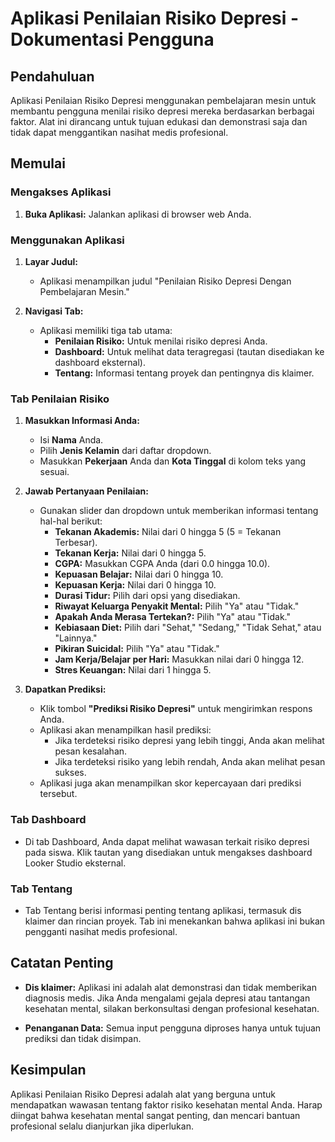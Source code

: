 # Aplikasi Penilaian Risiko Depresi - Dokumentasi Pengguna

## Pendahuluan

Aplikasi Penilaian Risiko Depresi menggunakan pembelajaran mesin untuk membantu pengguna menilai risiko depresi mereka berdasarkan berbagai faktor. Alat ini dirancang untuk tujuan edukasi dan demonstrasi saja dan tidak dapat menggantikan nasihat medis profesional.

## Memulai

### Mengakses Aplikasi

1. **Buka Aplikasi:** Jalankan aplikasi di browser web Anda.

### Menggunakan Aplikasi

1. **Layar Judul:**
   - Aplikasi menampilkan judul "Penilaian Risiko Depresi Dengan Pembelajaran Mesin."

2. **Navigasi Tab:**
   - Aplikasi memiliki tiga tab utama:
     - **Penilaian Risiko:** Untuk menilai risiko depresi Anda.
     - **Dashboard:** Untuk melihat data teragregasi (tautan disediakan ke dashboard eksternal).
     - **Tentang:** Informasi tentang proyek dan pentingnya dis klaimer.

### Tab Penilaian Risiko

1. **Masukkan Informasi Anda:**
   - Isi **Nama** Anda.
   - Pilih **Jenis Kelamin** dari daftar dropdown.
   - Masukkan **Pekerjaan** Anda dan **Kota Tinggal** di kolom teks yang sesuai.

2. **Jawab Pertanyaan Penilaian:**
   - Gunakan slider dan dropdown untuk memberikan informasi tentang hal-hal berikut:
     - **Tekanan Akademis:** Nilai dari 0 hingga 5 (5 = Tekanan Terbesar).
     - **Tekanan Kerja:** Nilai dari 0 hingga 5.
     - **CGPA:** Masukkan CGPA Anda (dari 0.0 hingga 10.0).
     - **Kepuasan Belajar:** Nilai dari 0 hingga 10.
     - **Kepuasan Kerja:** Nilai dari 0 hingga 10.
     - **Durasi Tidur:** Pilih dari opsi yang disediakan.
     - **Riwayat Keluarga Penyakit Mental:** Pilih "Ya" atau "Tidak."
     - **Apakah Anda Merasa Tertekan?:** Pilih "Ya" atau "Tidak."
     - **Kebiasaan Diet:** Pilih dari "Sehat," "Sedang," "Tidak Sehat," atau "Lainnya."
     - **Pikiran Suicidal:** Pilih "Ya" atau "Tidak."
     - **Jam Kerja/Belajar per Hari:** Masukkan nilai dari 0 hingga 12.
     - **Stres Keuangan:** Nilai dari 1 hingga 5.

3. **Dapatkan Prediksi:**
   - Klik tombol **"Prediksi Risiko Depresi"** untuk mengirimkan respons Anda.
   - Aplikasi akan menampilkan hasil prediksi:
     - Jika terdeteksi risiko depresi yang lebih tinggi, Anda akan melihat pesan kesalahan.
     - Jika terdeteksi risiko yang lebih rendah, Anda akan melihat pesan sukses.
   - Aplikasi juga akan menampilkan skor kepercayaan dari prediksi tersebut.

### Tab Dashboard

- Di tab Dashboard, Anda dapat melihat wawasan terkait risiko depresi pada siswa. Klik tautan yang disediakan untuk mengakses dashboard Looker Studio eksternal.

### Tab Tentang

- Tab Tentang berisi informasi penting tentang aplikasi, termasuk dis klaimer dan rincian proyek. Tab ini menekankan bahwa aplikasi ini bukan pengganti nasihat medis profesional.

## Catatan Penting

- **Dis klaimer:** Aplikasi ini adalah alat demonstrasi dan tidak memberikan diagnosis medis. Jika Anda mengalami gejala depresi atau tantangan kesehatan mental, silakan berkonsultasi dengan profesional kesehatan.

- **Penanganan Data:** Semua input pengguna diproses hanya untuk tujuan prediksi dan tidak disimpan.

## Kesimpulan

Aplikasi Penilaian Risiko Depresi adalah alat yang berguna untuk mendapatkan wawasan tentang faktor risiko kesehatan mental Anda. Harap diingat bahwa kesehatan mental sangat penting, dan mencari bantuan profesional selalu dianjurkan jika diperlukan.

